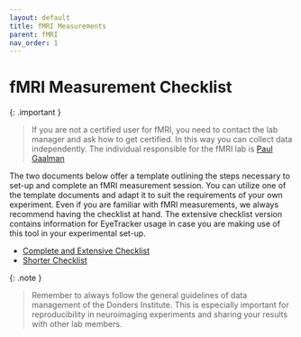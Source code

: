 ```yaml
---
layout: default
title: fMRI Measurements
parent: fMRI
nav_order: 1
---
```


# fMRI Measurement Checklist

{: .important }
>  If you are not a certified user for fMRI, you need to contact the lab manager and ask how to get certified. In this way you can collect data independently. The individual responsible for the fMRI lab is [Paul Gaalman](https://www.ru.nl/personen/gaalman-p)


The two documents below offer a template outlining the steps necessary to set-up and complete an fMRI measurement session. You can utilize one of the template documents and adapt it to suit the requirements of your own experiment. Even if you are familiar with fMRI measurements, we always recommend having the checklist at hand. The extensive checklist version contains information for EyeTracker usage in case you are making use of this tool in your experimental set-up.

* [Complete and Extensive Checklist](https://docs.google.com/document/d/1LSj8qO4hI7IF3ML19ZjUFMDq2pEnfQV1yOkJQaIOaWg/edit?usp=sharing)
* [Shorter Checklist](https://docs.google.com/document/d/14972YaVPQTBHaFrlEc9Bvi6kLikvxVHCsNTFxuvzzSE/edit?usp=sharing)

{: .note }
>  Remember to always follow the general guidelines of data management of the Donders Institute. This is especially important for reproducibility in neuroimaging experiments and sharing your results with other lab members. 
